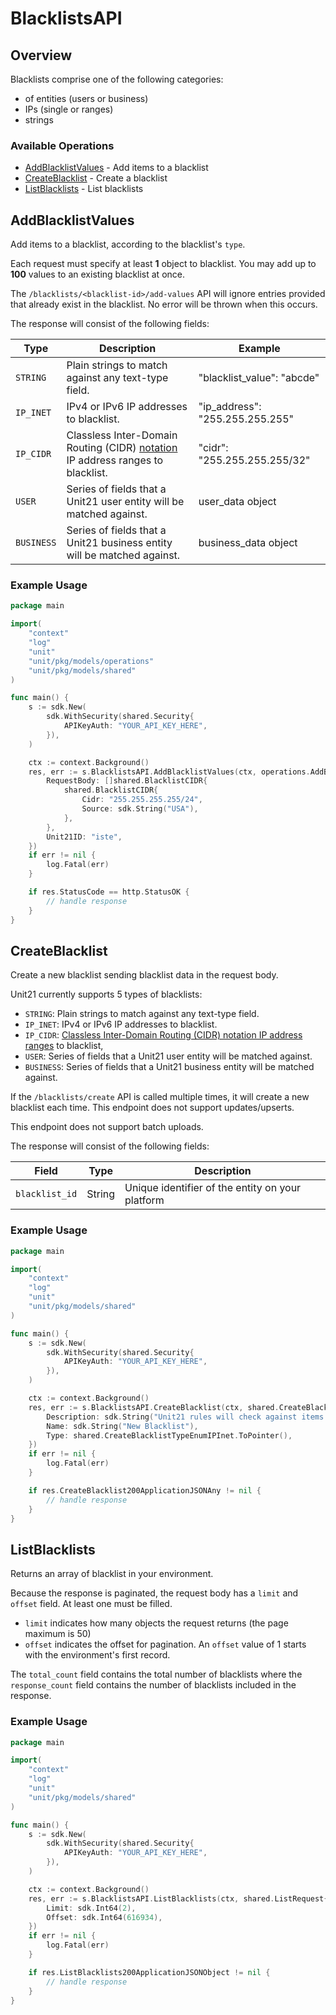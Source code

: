 # BlacklistsAPI

## Overview

Blacklists comprise one of the following categories:
  * of entities (users or business)
  * IPs (single or ranges)
  * strings


### Available Operations

* [AddBlacklistValues](#addblacklistvalues) - Add items to a blacklist
* [CreateBlacklist](#createblacklist) - Create a blacklist
* [ListBlacklists](#listblacklists) - List blacklists

## AddBlacklistValues

Add items to a blacklist, according to the blacklist's `type`.

Each request must specify at least **1** object to blacklist. You may add up to **100**  values to an existing blacklist at once.

The `/blacklists/<blacklist-id>/add-values` API will ignore entries provided that already exist  in the blacklist. No error will be thrown when this occurs.

The response will consist of the following fields:

  | Type       | Description                                                              | Example                           |
  |------------|--------------------------------------------------------------------------|-----------------------------------|
  | `STRING`	 | Plain strings to match against any text-type field.                      | 		"blacklist_value": "abcde"    |
  | `IP_INET`	 | IPv4 or IPv6 IP addresses to blacklist.                                  | 	"ip_address": "255.255.255.255" |
  | `IP_CIDR`	 | Classless Inter-Domain Routing (CIDR) [notation](https://en.wikipedia.org/wiki/Classless_Inter-Domain_Routing#CIDR_notation) IP address ranges to blacklist.  | 	"cidr": "255.255.255.255/32" |
  | `USER`	   | 	Series of fields that a Unit21 user entity will be matched against.     | 	user_data object                |
  | `BUSINESS` | Series of fields that a Unit21 business entity will be matched against.  | 	business_data object            |


### Example Usage

```go
package main

import(
	"context"
	"log"
	"unit"
	"unit/pkg/models/operations"
	"unit/pkg/models/shared"
)

func main() {
    s := sdk.New(
        sdk.WithSecurity(shared.Security{
            APIKeyAuth: "YOUR_API_KEY_HERE",
        }),
    )

    ctx := context.Background()
    res, err := s.BlacklistsAPI.AddBlacklistValues(ctx, operations.AddBlacklistValuesRequest{
        RequestBody: []shared.BlacklistCIDR{
            shared.BlacklistCIDR{
                Cidr: "255.255.255.255/24",
                Source: sdk.String("USA"),
            },
        },
        Unit21ID: "iste",
    })
    if err != nil {
        log.Fatal(err)
    }

    if res.StatusCode == http.StatusOK {
        // handle response
    }
}
```

## CreateBlacklist

Create a new blacklist sending blacklist data in the request body. 

Unit21 currently supports 5 types of blacklists:

  * `STRING`: Plain strings to match against any text-type field.
  * `IP_INET`: IPv4 or IPv6 IP addresses to blacklist.
  * `IP_CIDR`: [Classless Inter-Domain Routing (CIDR) notation IP address ranges](https://en.wikipedia.org/wiki/Classless_Inter-Domain_Routing#CIDR_notation) to blacklist, 
  * `USER`: Series of fields that a Unit21 user entity will be matched against.
  * `BUSINESS`: Series of fields that a Unit21 business entity will be matched against.


If the `/blacklists/create` API is called multiple times, it will create a new blacklist each time.  This endpoint does not support updates/upserts.

This endpoint does not support batch uploads.

The response will consist of the following fields:

  | Field           | Type     | Description                                           |
  |-----------------|----------|-------------------------------------------------------|
  | `blacklist_id`  | String   | 	Unique identifier of the entity on your platform     |


### Example Usage

```go
package main

import(
	"context"
	"log"
	"unit"
	"unit/pkg/models/shared"
)

func main() {
    s := sdk.New(
        sdk.WithSecurity(shared.Security{
            APIKeyAuth: "YOUR_API_KEY_HERE",
        }),
    )

    ctx := context.Background()
    res, err := s.BlacklistsAPI.CreateBlacklist(ctx, shared.CreateBlacklist{
        Description: sdk.String("Unit21 rules will check against items in this list"),
        Name: sdk.String("New Blacklist"),
        Type: shared.CreateBlacklistTypeEnumIPInet.ToPointer(),
    })
    if err != nil {
        log.Fatal(err)
    }

    if res.CreateBlacklist200ApplicationJSONAny != nil {
        // handle response
    }
}
```

## ListBlacklists

Returns an array of blacklist in your environment. 

Because the response is paginated, the request body has a `limit` and `offset` field. At least one must be filled.
* `limit`  indicates how many objects the request returns (the page maximum is 50)
* `offset` indicates the offset for pagination. An `offset` value of 1 starts with the environment's first record.

The `total_count` field contains the total number of blacklists where the  `response_count` field contains the number of blacklists included in the response.


### Example Usage

```go
package main

import(
	"context"
	"log"
	"unit"
	"unit/pkg/models/shared"
)

func main() {
    s := sdk.New(
        sdk.WithSecurity(shared.Security{
            APIKeyAuth: "YOUR_API_KEY_HERE",
        }),
    )

    ctx := context.Background()
    res, err := s.BlacklistsAPI.ListBlacklists(ctx, shared.ListRequest{
        Limit: sdk.Int64(2),
        Offset: sdk.Int64(616934),
    })
    if err != nil {
        log.Fatal(err)
    }

    if res.ListBlacklists200ApplicationJSONObject != nil {
        // handle response
    }
}
```
